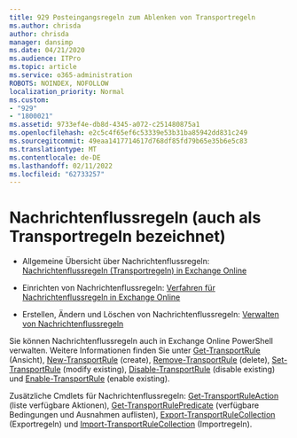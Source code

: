 ```yaml
---
title: 929 Posteingangsregeln zum Ablenken von Transportregeln
ms.author: chrisda
author: chrisda
manager: dansimp
ms.date: 04/21/2020
ms.audience: ITPro
ms.topic: article
ms.service: o365-administration
ROBOTS: NOINDEX, NOFOLLOW
localization_priority: Normal
ms.custom:
- "929"
- "1800021"
ms.assetid: 9733ef4e-db8d-4345-a072-c251480875a1
ms.openlocfilehash: e2c5c4f65ef6c53339e53b31ba85942dd831c249
ms.sourcegitcommit: 49eaa1417714617d768df85fd79b65e35b6e5c83
ms.translationtype: MT
ms.contentlocale: de-DE
ms.lasthandoff: 02/11/2022
ms.locfileid: "62733257"
---
```

# <a name="mail-flow-rules-also-known-as-transport-rules"></a>Nachrichtenflussregeln (auch als Transportregeln bezeichnet)

- Allgemeine Übersicht über Nachrichtenflussregeln: [Nachrichtenflussregeln (Transportregeln) in Exchange Online](https://technet.microsoft.com/library/jj919238.aspx)

- Einrichten von Nachrichtenflussregeln: [Verfahren für Nachrichtenflussregeln in Exchange Online](https://technet.microsoft.com/library/dn600436.aspx)

- Erstellen, Ändern und Löschen von Nachrichtenflussregeln: [Verwalten von Nachrichtenflussregeln](https://technet.microsoft.com/library/jj657505.aspx)

Sie können Nachrichtenflussregeln auch in Exchange Online PowerShell verwalten. Weitere Informationen finden Sie unter [Get-TransportRule](https://docs.microsoft.com/powershell/module/exchange/policy-and-compliance/get-transportrule) (Ansicht), [New-TransportRule](https://docs.microsoft.com/powershell/module/exchange/policy-and-compliance/new-transportrule) (create), [Remove-TransportRule](https://docs.microsoft.com/powershell/module/exchange/policy-and-compliance/remove-transportrule) (delete), [Set-TransportRule](https://docs.microsoft.com/powershell/module/exchange/policy-and-compliance/set-transportrule) (modify existing), [Disable-TransportRule](https://docs.microsoft.com/powershell/module/exchange/policy-and-compliance/disable-transportrule) (disable existing) und [Enable-TransportRule](https://docs.microsoft.com/powershell/module/exchange/policy-and-compliance/enable-transportrule) (enable existing).

Zusätzliche Cmdlets für Nachrichtenflussregeln: [Get-TransportRuleAction](https://docs.microsoft.com/powershell/module/exchange/policy-and-compliance/get-transportruleaction) (liste verfügbare Aktionen), [Get-TransportRulePredicate](https://docs.microsoft.com/powershell/module/exchange/policy-and-compliance/get-transportrulepredicate) (verfügbare Bedingungen und Ausnahmen auflisten), [Export-TransportRuleCollection](https://docs.microsoft.com/powershell/module/exchange/policy-and-compliance/export-transportrulecollection) (Exportregeln) und [Import-TransportRuleCollection](https://docs.microsoft.com/powershell/module/exchange/policy-and-compliance/import-transportrulecollection) (Importregeln).
